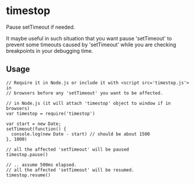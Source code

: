 # timestop
Pause setTimeout if needed.

It maybe useful in such situation that you want pause 'setTimeout' to prevent some timeouts caused by 'setTimeout' while you are checking breakpoints in your debugging time.

## Usage
    // Require it in Node.js or include it with <script src='timestop.js'> in
    // browsers before any 'setTimeout' you want to be affected.

    // in Node.js (it will attach 'timestop' object to window if in browsers)
    var timestop = require('timestop')

    var start = new Date;
    setTimeout(function() {
      console.log(new Date - start) // should be about 1500
    }, 1000)

    // all the affected 'setTimeout' will be paused
    timestop.pause()

    // .. assume 500ms elapsed.
    // all the affected 'setTimeout' will be resumed.
    timestop.resume()